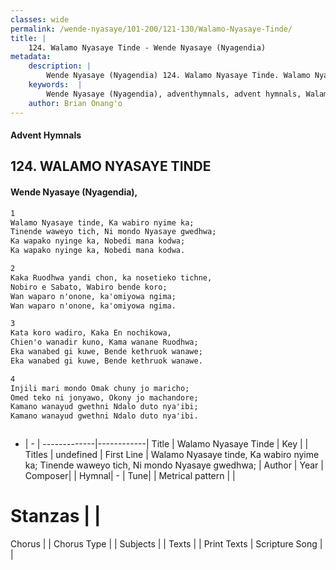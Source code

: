 ```yaml
---
classes: wide
permalink: /wende-nyasaye/101-200/121-130/Walamo-Nyasaye-Tinde/
title: |
    124. Walamo Nyasaye Tinde - Wende Nyasaye (Nyagendia)
metadata:
    description: |
        Wende Nyasaye (Nyagendia) 124. Walamo Nyasaye Tinde. Walamo Nyasaye tinde, Ka wabiro nyime ka; Tinende waweyo tich, Ni mondo Nyasaye gwedhwa; Ka wapako nyinge ka, Nobedi mana kodwa; Ka wapako nyinge ka, Nobedi mana kodwa.  
    keywords:  |
        Wende Nyasaye (Nyagendia), adventhymnals, advent hymnals, Walamo Nyasaye Tinde, Walamo Nyasaye tinde, Ka wabiro nyime ka; Tinende waweyo tich, Ni mondo Nyasaye gwedhwa;. 
    author: Brian Onang'o
---
```


#### Advent Hymnals
## 124. WALAMO NYASAYE TINDE
####  Wende Nyasaye (Nyagendia),

```txt
1
Walamo Nyasaye tinde, Ka wabiro nyime ka;
Tinende waweyo tich, Ni mondo Nyasaye gwedhwa;
Ka wapako nyinge ka, Nobedi mana kodwa;
Ka wapako nyinge ka, Nobedi mana kodwa.

2
Kaka Ruodhwa yandi chon, ka nosetieko tichne,
Nobiro e Sabato, Wabiro bende koro;
Wan waparo n'onone, ka'omiyowa ngima;
Wan waparo n'onone, ka'omiyowa ngima.

3
Kata koro wadiro, Kaka En nochikowa,
Chien'o wanadir kuno, Kama wanane Ruodhwa;
Eka wanabed gi kuwe, Bende kethruok wanawe;
Eka wanabed gi kuwe, Bende kethruok wanawe.

4
Injili mari mondo Omak chuny jo maricho;
Omed teko ni jonyawo, Okony jo machandore;
Kamano wanayud gwethni Ndalo duto nya'ibi;
Kamano wanayud gwethni Ndalo duto nya'ibi.



```

- |   -  |
-------------|------------|
Title | Walamo Nyasaye Tinde |
Key |  |
Titles | undefined |
First Line | Walamo Nyasaye tinde, Ka wabiro nyime ka; Tinende waweyo tich, Ni mondo Nyasaye gwedhwa; |
Author | 
Year | 
Composer| |
Hymnal|  - |
Tune|  |
Metrical pattern | |
# Stanzas |  |
Chorus |  |
Chorus Type |  |
Subjects | |
Texts |  |
Print Texts | 
Scripture Song |  |
    
